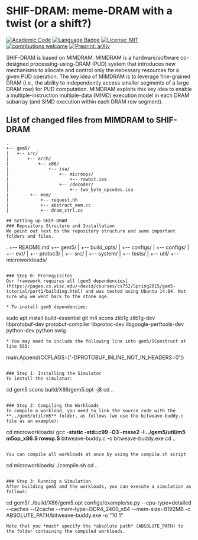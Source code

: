 # SHIF-DRAM: meme-DRAM with a twist (or a shift?)

[![Academic Code](https://img.shields.io/badge/Origin-Academic%20Code-C1ACA0.svg?style=flat)]() [![Language Badge](https://img.shields.io/badge/Made%20with-C/C++-blue.svg)](https://isocpp.org/std/the-standard) [![License: MIT](https://img.shields.io/badge/License-MIT-yellow.svg)](https://opensource.org/licenses/MIT) [![contributions welcome](https://img.shields.io/badge/Contributions-welcome-lightgray.svg?style=flat)]() [![Preprint: arXiv](https://img.shields.io/badge/cs.AR-2402.19080-b31b1b?logo=arxiv&logoColor=red)](https://arxiv.org/pdf/2402.19080.pdf) 

SHIF-DRAM is based on MIMDRAM. MIMDRAM is a hardware/software co-designed processing-using-DRAM (PUD) system that introduces new mechanisms to allocate and control only the necessary resources for a given PUD operation. The key idea of MIMDRAM is to leverage fine-grained DRAM (i.e., the ability to independently access smaller segments of a large DRAM row) for PUD computation. MIMDRAM exploits this key idea to enable a multiple-instruction multiple-data (MIMD) execution model in each DRAM subarray (and SIMD execution within each DRAM row segment).

## List of changed files from MIMDRAM to SHIF-DRAM
```
.
+-- gem5/
|   +-- src/
|       +-- arch/
|           +-- x86/
|               +-- isa/
|                   +-- microops/
|                       +-- rowbit.isa
|                   +-- /decoder/
|                       +-- two_byte_opcodes.isa
|        +-- mem/
|            +-- request.hh
|            +-- abstract_mem.cc
|            +-- dram_ctrl.cc

## Setting up SHIF-DRAM
### Repository Structure and Installation
We point out next to the repository structure and some important folders and files.

```
.
+-- README.md
+-- gem5/
|   +-- build_opts/
|   +-- configs/
|   +-- configs/
|   +-- ext/
|   +-- protoc3/
|   +-- src/
|   +-- system/
|   +-- tests/
|   +-- util/
+-- microworkloads/
```

### Step 0: Prerequisites
Our framework requires all [gem5 dependencies](https://pages.cs.wisc.edu/~david/courses/cs752/Spring2015/gem5-tutorial/part1/building.html) and was tested using Ubuntu 14.04. Not sure why we went back to the stone age.

* To install gem5 dependencies:
```
sudo apt install build-essential git m4 scons zlib1g zlib1g-dev \
                 libprotobuf-dev protobuf-compiler libprotoc-dev libgoogle-perftools-dev \
                 python-dev python swig
```
* You may need to include the following line into gem5/SConstruct at line 555:
```
main.Append(CCFLAGS=['-DPROTOBUF_INLINE_NOT_IN_HEADERS=0'])
```

### Step 1: Installing the Simulator
To install the simulator:
```
cd gem5
scons build/X86/gem5.opt -j8
cd ..
```

### Step 2: Compiling the Workloads
To compile a workload, you need to link the source code with the **../gem5/util/m5** folder, as follows (we use the bitweave-buddy.c file as an example):
```
cd microworkloads/
gcc -**static -std=c99 -O3 -msse2 -I ../gem5/util/m5 m5op_x86.S rowop.S** bitweave-buddy.c -o bitweave-buddy.exe
cd .. 
```

You can compile all workloads at once by using the compile.sh script
```
cd microworkloads/
./compile.sh
cd ..
```

### Step 3: Running a Simulation
After building gem5 and the workloads, you can execute a simulation as follows:
```
cd gem5/
./build/X86/gem5.opt configs/example/se.py --cpu-type=detailed --caches --l2cache --mem-type=DDR4_2400_x64 --mem-size=8192MB -c ABSOLUTE_PATH/bitweave-buddy.exe -o "10 1"
```
Note that you *must* specify the *absolute path* (ABSOLUTE_PATH) to the folder containing the compiled workloads.
